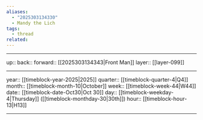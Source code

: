 ```yaml
---
aliases:
  - "2025303134330"
  - Mandy the Lich
tags:
  - thread
related:
---
```




***

up:: 
back:: 
forward:: [[2025303134343|Front Man]]
layer:: [[layer-099]]

***

year:: [[timeblock-year-2025|2025]]
quarter:: [[timeblock-quarter-4|Q4]]
month:: [[timeblock-month-10|October]]
week:: [[timeblock-week-44|W44]]
date:: [[timeblock-date-Oct30|Oct 30]]
day:: [[timeblock-weekday-4|Thursday]] ([[timeblock-monthday-30|30th]])
hour:: [[timeblock-hour-13|H13]]

***
